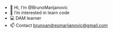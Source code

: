 - 👋 Hi, I’m @BrunoMarijanovic
- 👀 I’m interested in learn code
- 💻 DAM learner
- 📫 Contact brunoandresmarijanovic@gmail.com
